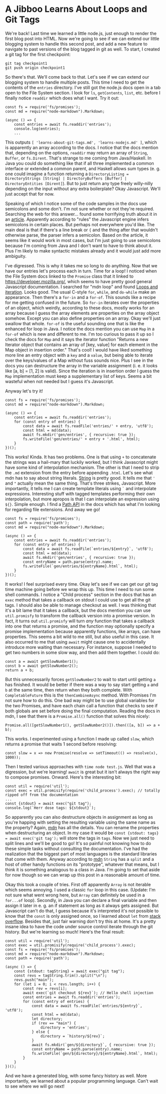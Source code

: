 A Jibboo Learns About Loops and Git Tags
========================================

We're back! Last time we learned a little node.js, just enough to render
the first blog post into HTML. Now we're going to see if we can extend
our little blogging system to handle this second post, and add a new
feature to navigate to past versions of the blog tagged in git as well.
To start, I created a git tag for the first checkpoint:

    git tag checkpoint1
    git push origin checkpoint1

So there's that. We'll come back to that. Let's see if we can extend our
blogging system to handle multiple posts. This time I need to get the
contents of the `entries` directory. I've still got the node.js docs
open in a tab open to the File System section. I look for `ls`,
`getContents`, `list`, etc. before I finally notice `readdir` which does
what I want. Try it out:

    const fs = require('fs/promises');
    const md = require("node-markdown").Markdown;

    (async () => {
        const entries = await fs.readdir('entries');
        console.log(entries);
        ...

This outputs `[ 'learns-about-git-tags.md', 'learns-nodejs.md' ]`, which
is apparently an array according to the docs. I notice that the docs
mention that, depending on the options, `readdir` may return an array of
`String`, `Buffer`, or `fs.Dirent`. That's strange to me coming from
Java/Haskell. In Java you could do something like that if all three
implemented a common interface or extended a common parent, and Haskell
allows sum types (e. g. one could imagine a function returning a
`DirectoryListing = DirectoryStrings [String] | DirectoryBuffers
[Buffer] | DirectoryEntities [Dirent]`). But to just return any type
freely willy-nilly depending on the input without any extra boilerplate?
Okay Javascript. We'll just accept that for now.

Speaking of which I notice some of the code samples in the docs use
semicolons and some don't. I'm not sure whether or not they're required.
Searching the web for this answer... found some horrifying truth about
it in an [article][semicolons]. Apparently according to "rules" the
Javascript engine infers semicolons in certain places. But perhaps not
everywhere you'd like. The main deal is that if there's a line break or
`{` and the thing after that wouldn't otherwise parse, the parser infers
a semicolon. Based on the article, it seems like it would work in most
cases, but I'm just going to use semicolons because I'm coming from Java
and I don't want to have to think about it. Plus I'm likely to make
syntactic mistakes already and it would just add more ambiguity.

[semicolons]: https://dev.to/adriennemiller/semicolons-in-javascript-to-use-or-not-to-use-2nli

I've digressed. This is why it takes me so long to do anything. Now that
we have our entries let's process each in turn. Time for a loop! I
noticed when the File System docs linked to the `Promise` class that it
linked to https://developer.mozilla.org/, which seems to have pretty
good general Javascript documentation. I searched for "mdn loop" and
found [Loops and iteration][loops-and-iteration]. Looks good. The usual
C-style `for`, `while`, and `do-while` make an appearance. Then there's
a `for-in` and a `for-of`. This sounds like a recipe for me getting
confused in the future. So `for-in` iterates over the properties of an
object, which weirdly, according to these docs, mostly works for an
array because I guess the array elements are properties on the array
object somehow. Except you can also define properties on an array. Okay
we'll just swallow that whole. `for-of` is the useful sounding one that
is like the enhanced for loop in Java. I notice the docs mention you can
use `Map` in a `for-of` which is new and different to me. I'm too
curious to pass it up so I check the docs for `Map` and it says the
iterator function "Returns a new Iterator object that contains an array
of [key, value] for each element in the Map object in insertion order."
That's cool! I would have liked something more line an entry object with
a `key` and a `value`, but being able to iterate over the keys/values of
a Map without fuss sounds nice. Plus I see in the docs you can
destructure the array in the variable assignment (i. e. it looks like
[a, b] = [1, 2] is valid). Since the iteration is in insertion order I
guess the `Map` implementation must keep a supplementary list of keys.
Seems a bit wasteful when not needed but I guess it's Javascript.

[loops-and-iteration]: https://developer.mozilla.org/en-US/docs/Web/JavaScript/Guide/Loops_and_iteration

Anyway let's try it!

    const fs = require('fs/promises');
    const md = require("node-markdown").Markdown;

    (async () => {
        const entries = await fs.readdir('entries');
        for (const entry of entries) {
            const data = await fs.readFile('entries/' + entry, 'utf8');
            const html = md(data);
            await fs.mkdir('gen/entries', { recursive: true });
            fs.writeFile('gen/entries/' + entry + '.html', html);
        }
    })();

This works! Kinda. It has two problems. One is that using `+` to
concatenate the strings was a hail-mary that luckily worked, but I think
Javascript might have some kind of interpolation mechanism. The other is
that I need to strip the `.md` extension from the entry before appending
`.html`. Let's see what mdn has to say about string literals.
[String][string] is pretty good. It tells me that `'` and `"` actually
mean the same thing. That's three strikes, Javascript. More importantly,
it tells me I can create template literals using `` ` `` and interpolate
expressions. Interesting stuff with tagged templates performing their
own interpolation, but more apropos is that I can interpolate an
expression using `${}`. Simple enough. I find a [Path API][path] in the
docs which has what I'm looking for regarding file extensions. And away
we go!

[string]: https://developer.mozilla.org/en-US/docs/Web/JavaScript/Reference/Global_Objects/String
[path]: https://nodejs.org/docs/latest-v15.x/api/path.html#path_path_parse_path

    const fs = require('fs/promises');
    const path = require('path');
    const md = require("node-markdown").Markdown;

    (async () => {
        const entries = await fs.readdir('entries');
        for (const entry of entries) {
            const data = await fs.readFile(`entries/${entry}`, 'utf8');
            const html = md(data);
            await fs.mkdir('gen/entries', { recursive: true });
            const entryName = path.parse(entry).name;
            fs.writeFile(`gen/entries/${entryName}.html`, html);
        }
    })();

It works! I feel surprised every time. Okay let's see if we can get our
git tag time machine going before we wrap this up. This time I need to
run some shell commands. I notice a "Child process" section in the docs
that has an `exec` method that takes a callback on stdout I could use to
get all the git tags. I should also be able to manage checkout as well.
I was thinking that it's a bit lame that it takes a callback, but the
docs mention you can use `util.promisfy` to transform the callback
version into a promise version. In fact, it turns out `util.promisfy`
will turn *any* function that takes a callback into one that returns a
promise, and the function may optionally specify a promise
implementation because apparently functions, like arrays, can have
properties. This seems a bit wild to me still, but also useful in this
case. It also occurred to me that using `await` might cause one to
accidentally introduce more waiting than necessary. For instance,
suppose I needed to get two numbers in some slow way, and then add them
together. I could do:

    const a = await getSlowNumber1();
    const b = await getSlowNumber2();
    return a + b;

But this unnecessarily forces `getSlowNumber2` to wait to start until
getting `a` has finished. It would be better if there was a way to say
start getting `a` and `b` at the same time, then return when they both
complete. With `CompletableFuture` this is the `thenCombineAsync`
method. With Promises I'm not sure how to do this. One bad way might be
to use global variables for the two Promises, and have each chain call a
function that checks to see if both globals are set before doing the
final computation. Reading the docs in mdn, I see that there is a
`Promise.all()` function that solves this nicely:

    Promise.all([getSlowNumber1(), getSlowNumber2()]).then(([a, b]) => a + b);

This works. I experimented using a function I made up called `slow`,
which returns a promise that waits 1 second before resolving:

    const slow = x => new Promise(resolve => setTimeout(() => resolve(x), 1000));

Then I tested various approaches with `time node test.js`. Well that was
a digression, but we're learning! `await` is great but it isn't always
the right way to compose promises. Onward. Here's the interesting bit:

    const util = require('util');
    const exec = util.promisify(require('child_process').exec); // totally ripped off from the documentation
    ...
    const {stdout} = await exec("git tag");
    console.log(`Herr dose tags: ${stdout}`);

So apparently you can also destructure objects in assignment as long as
you're happing with setting the resulting variable using the same name
as the property? Again, [mdn][destructure] has all the details. You can
rename the properties when destructuring an object. In my case it would
be `const {stdout: tags} = await exec('git tag');` will store the tags
in `tags`. Now we just need to split lines and we'll be good to go! It's
so painful not knowing how to do these simple tasks without consulting
the documentation. I've had the realization that the biggest part of
most languages is the standard libraries that come with them. Anyway
according to [mdn][string] `String` has a `split` and a host of other
handy functions on its "prototype", whatever that means, but I think it
is something analogous to a class in Java. I'm going to set that aside
for now though so we can wrap up this post in a reasonable amount of
time.

[destructure]: https://developer.mozilla.org/en-US/docs/Web/JavaScript/Reference/Operators/Destructuring_assignment

Okay this took a couple of tries. First off apparently `Array` is not
iterable which seems annoying. I used a classic `for` loop in this case.
(Update: I'm not sure what went wrong here, but `Array` can definitely
be used in a `for...of` loop). Secondly, in Java you can declare a final
variable and then assign it later in e. g. an if statement as long as it
always gets assigned. But Javascript can't do that, I guess because it's
interpreted it's not possible to know that the `const` is only assigned
once, so I learned about `let` from [stack overflow][let]. Besides that,
just fair warning don't try this at home. It's a pretty insane idea to
have the code under source control iterate through the git history. But
we're learning so much! Here's the final result:

[let]: https://stackoverflow.com/questions/40877053/use-if-else-to-declare

    const util = require('util');
    const exec = util.promisify(require('child_process').exec);
    const fs = require('fs/promises');
    const md = require("node-markdown").Markdown;
    const path = require('path');

    (async () => {
        const {stdout: tagString} = await exec("git tag");
        const revs = tagString.trim().split("\n");
        revs.push("main");
        for (let i = 0; i < revs.length; i++) {
            const rev = revs[i];
            await exec(`git checkout ${rev}`); // Hello shell injection
            const entries = await fs.readdir('entries');
            for (const entry of entries) {
                const data = await fs.readFile(`entries/${entry}`, 'utf8');
                const html = md(data);
                let directory;
                if (rev == "main") {
                    directory = 'entries';
                } else {
                    directory = `history/${rev}`;
                }
                await fs.mkdir(`gen/${directory}`, { recursive: true });
                const entryName = path.parse(entry).name;
                fs.writeFile(`gen/${directory}/${entryName}.html`, html);
            }
        }
    })();

And we have a generated blog, with some fancy history as well. More
importantly, we learned about a popular programming language. Can't wait
to see where we will go next!
